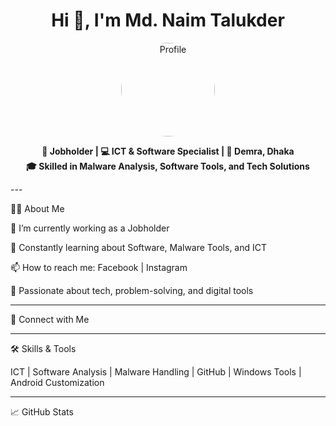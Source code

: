 #

<h1 align="center">Hi 👋, I'm Md. Naim Talukder</h1><p align="center">
  <img src="https://via.placeholder.com/150" alt="Profile" width="150" style="border-radius: 50%"/>
</p><p align="center">
  <b>💼 Jobholder | 💻 ICT & Software Specialist | 📍 Demra, Dhaka</b><br>
  <b>🎓 Skilled in Malware Analysis, Software Tools, and Tech Solutions</b>
</p>
---

👨‍💻 About Me

🔭 I’m currently working as a Jobholder

🌱 Constantly learning about Software, Malware Tools, and ICT

📫 How to reach me: Facebook | Instagram

🧠 Passionate about tech, problem-solving, and digital tools



---

🔗 Connect with Me

 


---

🛠️ Skills & Tools

ICT | Software Analysis | Malware Handling | GitHub | Windows Tools | Android Customization


---

📈 GitHub Stats

<p align="center">
  <img src="https://github-readme-stats.vercel.app/api?username=naimtalukder&show_icons=true Naim
